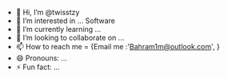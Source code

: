 - 👋 Hi, I’m @twisstzy
- 👀 I’m interested in ... Software
- 🌱 I’m currently learning ...
- 💞️ I’m looking to collaborate on ...
- 📫 How to reach me = {Email me :'Bahram1m@outlook.com', }
- 😄 Pronouns: ...
- ⚡ Fun fact: ...

<!---
twisstzy/twisstzy is a ✨ special ✨ repository because its `README.md` (this file) appears on your GitHub profile.
You can click the Preview link to take a look at your changes.
--->
